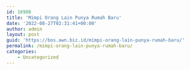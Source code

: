 ```yaml
---
id: 16988
title: 'Mimpi Orang Lain Punya Rumah Baru'
date: '2022-08-27T02:31:41+00:00'
author: admin
layout: post
guid: 'https://bos.awn.biz.id/mimpi-orang-lain-punya-rumah-baru/'
permalink: /mimpi-orang-lain-punya-rumah-baru/
categories:
    - Uncategorized
---
```


